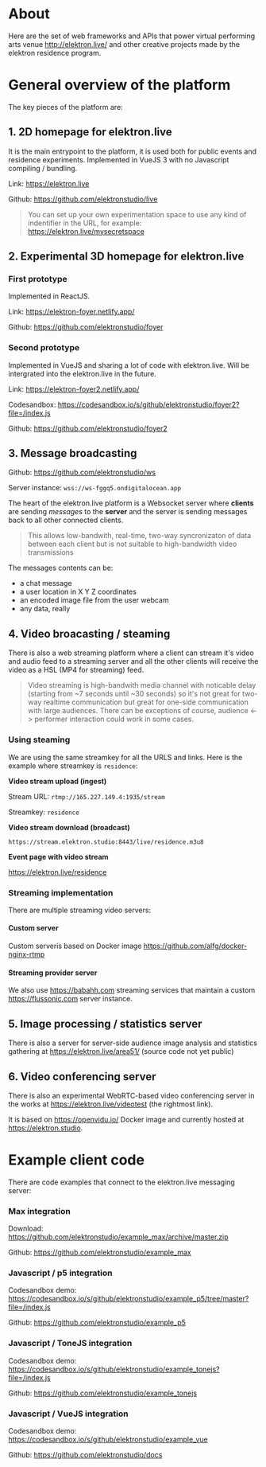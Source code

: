 # About

Here are the set of web frameworks and APIs that power virtual performing arts venue http://elektron.live/ and other creative projects made by the elektron residence program.

# General overview of the platform

The key pieces of the platform are:

## 1. 2D homepage for elektron.live

It is the main entrypoint to the platform, it is used both for public events and residence experiments. Implemented in VueJS 3 with no Javascript compiling / bundling.

Link: https://elektron.live

Github: https://github.com/elektronstudio/live

> You can set up your own experimentation space to use any kind of indentifier in the URL, for example:
> https://elektron.live/mysecretspace

## 2. Experimental 3D homepage for elektron.live

### First prototype

Implemented in ReactJS.

Link: https://elektron-foyer.netlify.app/

Github: https://github.com/elektronstudio/foyer

### Second prototype

Implemented in VueJS and sharing a lot of code with elektron.live. Will be intergrated into the elektron.live in the future.

Link: https://elektron-foyer2.netlify.app/

Codesandbox: https://codesandbox.io/s/github/elektronstudio/foyer2?file=/index.js

Github: https://github.com/elektronstudio/foyer2

## 3. Message broadcasting

Github: https://github.com/elektronstudio/ws

Server instance: `wss://ws-fggq5.ondigitalocean.app`

The heart of the elektron.live platform is a Websocket server where **clients** are sending _messages_ to the **server** and the server is sending messages back to all other connected clients.

> This allows low-bandwith, real-time, two-way syncronizaton of data between each client but is not suitable to high-bandwidth video transmissions

The messages contents can be:

- a chat message
- a user location in X Y Z coordinates
- an encoded image file from the user webcam
- any data, really

## 4. Video broacasting / steaming

There is also a web streaming platform where a client can stream it's video and audio feed to a streaming server and all the other clients will receive the video as a HSL (MP4 for streaming) feed.

> Video streaming is high-bandwith media channel with noticable delay (starting from ~7 seconds until ~30 seconds) so it's not great for two-way realtime communication but great for one-side communication with large audiences. There can be exceptions of course, audience <-> performer interaction could work in some cases.

### Using steaming

We are using the same streamkey for all the URLS and links. Here is the example where streamkey is `residence`:

**Video stream upload (ingest)**

Stream URL: `rtmp://165.227.149.4:1935/stream`

Streamkey: `residence`

**Video stream download (broadcast)**

`https://stream.elektron.studio:8443/live/residence.m3u8`

**Event page with video stream**

https://elektron.live/residence

### Streaming implementation

There are multiple streaming video servers:

#### Custom server

Custom serveris based on Docker image https://github.com/alfg/docker-nginx-rtmp

#### Streaming provider server

We also use https://babahh.com streaming services that maintain a custom https://flussonic.com server instance.

## 5. Image processing / statistics server

There is also a server for server-side audience image analysis and statistics gathering at https://elektron.live/area51/ (source code not yet public)

## 6. Video conferencing server

There is also an experimental WebRTC-based video conferencing server in the works at https://elektron.live/videotest (the rightmost link).

It is based on https://openvidu.io/ Docker image and currently hosted at https://elektron.studio.

# Example client code

There are code examples that connect to the elektron.live messaging server:

### Max integration

Download: https://github.com/elektronstudio/example_max/archive/master.zip

Github: https://github.com/elektronstudio/example_max

### Javascript / p5 integration

Codesandbox demo: https://codesandbox.io/s/github/elektronstudio/example_p5/tree/master?file=/index.js

Github: https://github.com/elektronstudio/example_p5

### Javascript / ToneJS integration

Codesandbox demo: https://codesandbox.io/s/github/elektronstudio/example_tonejs?file=/index.js

Github: https://github.com/elektronstudio/example_tonejs

### Javascript / VueJS integration

Codesandbox demo: https://codesandbox.io/s/github/elektronstudio/example_vue

Github: https://github.com/elektronstudio/docs
